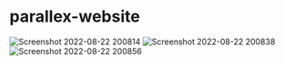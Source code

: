 # parallex-website

![Screenshot 2022-08-22 200814](https://user-images.githubusercontent.com/109189609/185949058-90da195f-bedd-4d2a-826f-a2988d16edfa.jpg)
![Screenshot 2022-08-22 200838](https://user-images.githubusercontent.com/109189609/185949085-6b05e7fb-1e28-43da-8d73-e67737911851.jpg)
![Screenshot 2022-08-22 200856](https://user-images.githubusercontent.com/109189609/185949133-aae233b6-b720-42a1-9876-1cd7ee03f417.jpg)
